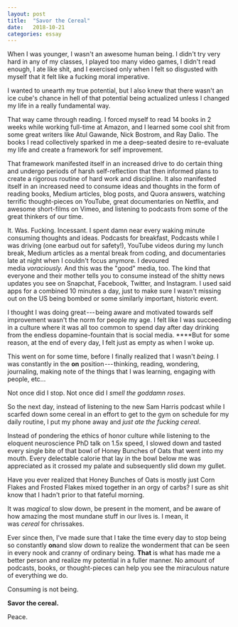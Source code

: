 ```yaml
---
layout: post
title:  "Savor the Cereal"
date:   2018-10-21
categories: essay
---
```


When I was younger, I wasn't an awesome human being. I didn't try very hard in any of my classes, I played too many video games, I didn't read enough, I ate like shit, and I exercised only when I felt so disgusted with myself that it felt like a fucking moral imperative.

I wanted to unearth my true potential, but I also knew that there wasn't an ice cube's chance in hell of that potential being actualized unless I changed my life in a really fundamental way.

That way came through reading. I forced myself to read 14 books in 2 weeks while working full-time at Amazon, and I learned some cool shit from some great writers like Atul Gawande, Nick Bostrom, and Ray Dalio. The books I read collectively sparked in me a deep-seated desire to re-evaluate my life and create a framework for self improvement.

That framework manifested itself in an increased drive to do certain thing and undergo periods of harsh self-reflection that then informed plans to create a rigorous routine of hard work and discipline. It also manifested itself in an increased need to consume ideas and thoughts in the form of reading books, Medium articles, blog posts, and Quora answers, watching terrific thought-pieces on YouTube, great documentaries on Netflix, and awesome short-films on Vimeo, and listening to podcasts from some of the great thinkers of our time.

It. Was. Fucking. Incessant. I spent damn near every waking minute consuming thoughts and ideas. Podcasts for breakfast, Podcasts while I was driving (one earbud out for safety!), YouTube videos during my lunch break, Medium articles as a mental break from coding, and documentaries late at night when I couldn't focus anymore. I devoured media *voraciously.* And this was the "good" media, too. The kind that everyone and their mother tells you to consume instead of the shitty news updates you see on Snapchat, Facebook, Twitter, and Instagram. I used said apps for a combined 10 minutes a day, just to make sure I wasn't missing out on the US being bombed or some similarly important, historic event.

I thought I was doing great --- being aware and motivated towards self improvement wasn't the norm for people my age. I felt like I was succeeding in a culture where it was all too common to spend day after day drinking from the endless dopamine-fountain that is social media. ****But for some reason, at the end of every day, I felt just as empty as when I woke up.

This went on for some time, before I finally realized that I wasn't *being.* I was constantly in the **on** position --- thinking, reading, wondering, journaling, making note of the things that I was learning, engaging with people, etc...

Not once did I stop. Not once did I *smell the goddamn roses*.

So the next day, instead of listening to the new Sam Harris podcast while I scarfed down some cereal in an effort to get to the gym on schedule for my daily routine, I put my phone away and *just ate the fucking cereal*.

Instead of pondering the ethics of honor culture while listening to the eloquent neuroscience PhD talk on 1.5x speed, I slowed down and tasted every single bite of that bowl of Honey Bunches of Oats that went into my mouth. Every delectable calorie that lay in the bowl below me was appreciated as it crossed my palate and subsequently slid down my gullet.

Have you ever realized that Honey Bunches of Oats is mostly just Corn Flakes and Frosted Flakes mixed together in an orgy of carbs? I sure as shit know that I hadn't prior to that fateful morning.

It was *magical* to slow down, be present in the moment, and be aware of how amazing the most mundane stuff in our lives is. I mean, it was *cereal* for chrissakes.

Ever since then, I've made sure that I take the time every day to stop being so constantly **on**and slow down to realize the wonderment that can be seen in every nook and cranny of ordinary being. **That** is what has made me a better person and realize my potential in a fuller manner. No amount of podcasts, books, or thought-pieces can help you see the miraculous nature of everything we do.

Consuming is not being.

**Savor the cereal.**

Peace.